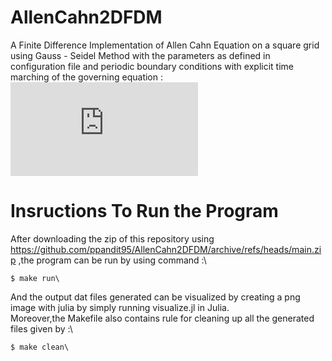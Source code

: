 # AllenCahn2DFDM

A Finite Difference Implementation of Allen Cahn Equation on a square grid using Gauss - Seidel Method with the parameters as defined in configuration file and periodic boundary conditions with explicit time marching of the governing equation  :\
![equation](https://latex.codecogs.com/gif.latex?%5Ctau%20%5Cepsilon%20%3D%202%5Cgamma%20%5Cepsilon%20%5CDelta%20%5Cphi%20-%20%5Cfrac%7B18%5Cgamma%20%7D%7B%5Cepsilon%7D%5Cphi%281-%5Cphi%29%281-2%5Cphi%29%20&plus;%206L%5Cphi%281-%5Cphi%29)

# Insructions To Run the Program

After downloading the zip of this repository using https://github.com/ppandit95/AllenCahn2DFDM/archive/refs/heads/main.zip ,the program can be run by using command :\
```
$ make run\
```
And the output  dat files generated can be visualized by creating a png image with julia by simply running visualize.jl in Julia.\
Moreover,the Makefile also contains rule for cleaning up all the generated files given by :\
```
$ make clean\
```



